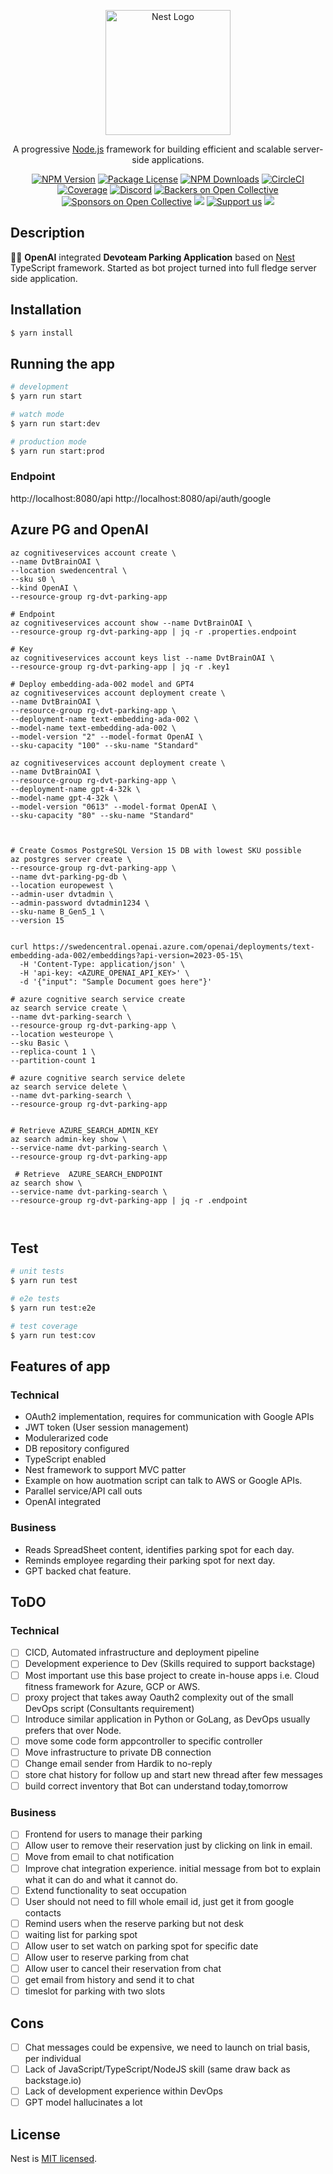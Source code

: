 <p align="center">
  <a href="http://nestjs.com/" target="blank"><img src="https://nestjs.com/img/logo-small.svg" width="200" alt="Nest Logo" /></a>
</p>

[circleci-image]: https://img.shields.io/circleci/build/github/nestjs/nest/master?token=abc123def456
[circleci-url]: https://circleci.com/gh/nestjs/nest

  <p align="center">A progressive <a href="http://nodejs.org" target="_blank">Node.js</a> framework for building efficient and scalable server-side applications.</p>
    <p align="center">
<a href="https://www.npmjs.com/~nestjscore" target="_blank"><img src="https://img.shields.io/npm/v/@nestjs/core.svg" alt="NPM Version" /></a>
<a href="https://www.npmjs.com/~nestjscore" target="_blank"><img src="https://img.shields.io/npm/l/@nestjs/core.svg" alt="Package License" /></a>
<a href="https://www.npmjs.com/~nestjscore" target="_blank"><img src="https://img.shields.io/npm/dm/@nestjs/common.svg" alt="NPM Downloads" /></a>
<a href="https://circleci.com/gh/nestjs/nest" target="_blank"><img src="https://img.shields.io/circleci/build/github/nestjs/nest/master" alt="CircleCI" /></a>
<a href="https://coveralls.io/github/nestjs/nest?branch=master" target="_blank"><img src="https://coveralls.io/repos/github/nestjs/nest/badge.svg?branch=master#9" alt="Coverage" /></a>
<a href="https://discord.gg/G7Qnnhy" target="_blank"><img src="https://img.shields.io/badge/discord-online-brightgreen.svg" alt="Discord"/></a>
<a href="https://opencollective.com/nest#backer" target="_blank"><img src="https://opencollective.com/nest/backers/badge.svg" alt="Backers on Open Collective" /></a>
<a href="https://opencollective.com/nest#sponsor" target="_blank"><img src="https://opencollective.com/nest/sponsors/badge.svg" alt="Sponsors on Open Collective" /></a>
  <a href="https://paypal.me/kamilmysliwiec" target="_blank"><img src="https://img.shields.io/badge/Donate-PayPal-ff3f59.svg"/></a>
    <a href="https://opencollective.com/nest#sponsor"  target="_blank"><img src="https://img.shields.io/badge/Support%20us-Open%20Collective-41B883.svg" alt="Support us"></a>
  <a href="https://twitter.com/nestframework" target="_blank"><img src="https://img.shields.io/twitter/follow/nestframework.svg?style=social&label=Follow"></a>
</p>
  <!--[![Backers on Open Collective](https://opencollective.com/nest/backers/badge.svg)](https://opencollective.com/nest#backer)
  [![Sponsors on Open Collective](https://opencollective.com/nest/sponsors/badge.svg)](https://opencollective.com/nest#sponsor)-->

## Description

🤖💬 **OpenAI** integrated **Devoteam Parking Application** based on
[Nest](https://github.com/nestjs/nest) TypeScript framework.
Started as bot project turned into full fledge server side application.

## Installation

```bash
$ yarn install
```

## Running the app

```bash
# development
$ yarn run start

# watch mode
$ yarn run start:dev

# production mode
$ yarn run start:prod
```
### Endpoint
http://localhost:8080/api
http://localhost:8080/api/auth/google

## Azure PG and OpenAI
```shell
az cognitiveservices account create \ 
--name DvtBrainOAI \
--location swedencentral \
--sku s0 \
--kind OpenAI \
--resource-group rg-dvt-parking-app

# Endpoint
az cognitiveservices account show --name DvtBrainOAI \
--resource-group rg-dvt-parking-app | jq -r .properties.endpoint

# Key
az cognitiveservices account keys list --name DvtBrainOAI \
--resource-group rg-dvt-parking-app | jq -r .key1

# Deploy embedding-ada-002 model and GPT4
az cognitiveservices account deployment create \
--name DvtBrainOAI \
--resource-group rg-dvt-parking-app \
--deployment-name text-embedding-ada-002 \
--model-name text-embedding-ada-002 \
--model-version "2" --model-format OpenAI \
--sku-capacity "100" --sku-name "Standard"

az cognitiveservices account deployment create \
--name DvtBrainOAI \
--resource-group rg-dvt-parking-app \
--deployment-name gpt-4-32k \
--model-name gpt-4-32k \
--model-version "0613" --model-format OpenAI \
--sku-capacity "80" --sku-name "Standard"



# Create Cosmos PostgreSQL Version 15 DB with lowest SKU possible
az postgres server create \
--resource-group rg-dvt-parking-app \
--name dvt-parking-pg-db \
--location europewest \
--admin-user dvtadmin \
--admin-password dvtadmin1234 \
--sku-name B_Gen5_1 \
--version 15


curl https://swedencentral.openai.azure.com/openai/deployments/text-embedding-ada-002/embeddings?api-version=2023-05-15\
  -H 'Content-Type: application/json' \
  -H 'api-key: <AZURE_OPENAI_API_KEY>' \
  -d '{"input": "Sample Document goes here"}'

# azure cognitive search service create
az search service create \
--name dvt-parking-search \
--resource-group rg-dvt-parking-app \
--location westeurope \
--sku Basic \
--replica-count 1 \
--partition-count 1

# azure cognitive search service delete
az search service delete \
--name dvt-parking-search \
--resource-group rg-dvt-parking-app


# Retrieve AZURE_SEARCH_ADMIN_KEY
az search admin-key show \
--service-name dvt-parking-search \
--resource-group rg-dvt-parking-app
 
 # Retrieve  AZURE_SEARCH_ENDPOINT
az search show \
--service-name dvt-parking-search \
--resource-group rg-dvt-parking-app | jq -r .endpoint



```




## Test

```bash
# unit tests
$ yarn run test

# e2e tests
$ yarn run test:e2e

# test coverage
$ yarn run test:cov
```

## Features of app
### Technical
- OAuth2 implementation, requires for communication with Google APIs
- JWT token (User session management)
- Modulerarized code
- DB repository configured
- TypeScript enabled
- Nest framework to support MVC patter
- Example on how auotmation script can talk to AWS or Google APIs.
- Parallel service/API call outs
- OpenAI integrated

### Business
- Reads SpreadSheet content, identifies parking spot for each day.
- Reminds employee regarding their parking spot for next day.
- GPT backed chat feature.


## ToDO
### Technical
- [ ] CICD, Automated infrastructure and deployment pipeline
- [ ] Development experience to Dev (Skills required to support backstage)
- [ ] Most important use this base project to create in-house apps i.e. Cloud fitness framework for Azure, GCP or AWS.
- [ ] proxy project that takes away Oauth2 complexity out of the small DevOps script (Consultants requirement)
- [ ] Introduce similar application in Python or GoLang, as DevOps usually prefers that over Node.
- [ ] move some code form appcontroller to specific controller
- [ ] Move infrastructure to private DB connection
- [ ] Change email sender from Hardik to no-reply
- [ ] store chat history for follow up and start new thread after few messages
- [ ] build correct inventory that Bot can understand today,tomorrow

### Business
- [ ] Frontend for users to manage their parking
- [ ] Allow user to remove their reservation just by clicking on link in email.
- [ ] Move from email to chat notification
- [ ] Improve chat integration experience. initial message from bot to explain what it can do and what it cannot do.
- [ ] Extend functionality to seat occupation
- [ ] User should not need to fill whole email id, just get it from google contacts
- [ ] Remind users when the reserve parking but not desk
- [ ] waiting list for parking spot
- [ ] Allow user to set watch on parking spot for specific date
- [ ] Allow user to reserve parking from chat
- [ ] Allow user to cancel their reservation from chat
- [ ] get email from history and send it to chat
- [ ] timeslot for parking with two slots

## Cons
- [ ] Chat messages could be expensive, we need to launch on trial basis, per individual
- [ ] Lack of JavaScript/TypeScript/NodeJS skill (same draw back as backstage.io)
- [ ] Lack of development experience within DevOps
- [ ] GPT model hallucinates a lot

## License

Nest is [MIT licensed](LICENSE).
